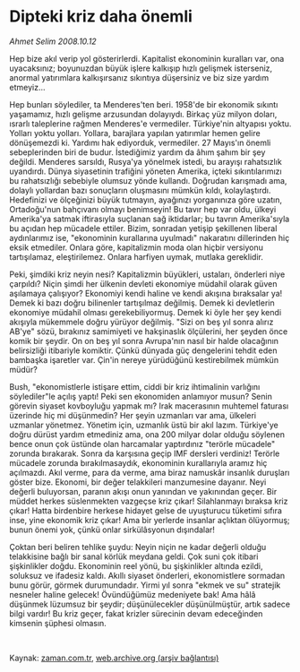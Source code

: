 # Dipteki kriz daha önemli

*Ahmet Selim 2008.10.12*

<tr><td class="metin" colspan="2" style="padding-top: 20px; padding-left: 5px; padding-right: 10px;">Hep bize akıl verip yol gösterirlerdi. Kapitalist ekonominin kuralları var, ona uyacaksınız; boyunuzdan büyük işlere kalkışıp hızlı gelişmek isterseniz, anormal yatırımlara kalkışırsanız sıkıntıya düşersiniz ve biz size yardım etmeyiz...</td></tr><tr><td class="metin" colspan="2" style="padding-top: 20px; padding-left: 5px; padding-right: 10px;"><p>Hep bunları söylediler, ta Menderes'ten beri. 1958'de bir ekonomik sıkıntı yaşamamız, hızlı gelişme arzusundan dolayıydı. Birkaç yüz milyon doları, ısrarlı taleplerine rağmen Menderes'e vermediler. Türkiye'nin altyapısı yoktu. Yolları yoktu yolları. Yollara, barajlara yapılan yatırımlar hemen gelire dönüşemezdi ki. Yardımı hak ediyorduk, vermediler. 27 Mayıs'ın önemli sebeplerinden biri de budur. İstediğimiz yardım da âhım şahım bir şey değildi. Menderes sarsıldı, Rusya'ya yönelmek istedi, bu arayışı rahatsızlık uyandırdı. Dünya siyasetinin trafiğini yöneten Amerika, içteki sıkıntılarımızı bu rahatsızlığı sebebiyle olumsuz yönde kullandı. Doğrudan karışmadı ama, dolaylı yollardan bazı sonuçların oluşmasını mümkün kıldı, kolaylaştırdı. Hedefinizi ve ölçeğinizi büyük tutmayın, ayağınızı yorganınıza göre uzatın, Ortadoğu'nun bahçıvanı olmayı benimseyin! Bu tavır hep var oldu, ülkeyi Amerika'ya satmak iftirasıyla suçlanan sağ iktidarlar; bu tavrın Amerika'sıyla bu açıdan hep mücadele ettiler. Bizim, sonradan yetişip şekillenen liberal aydınlarımız ise, "ekonominin kurallarına uyulmadı" nakaratını dillerinden hiç eksik etmediler. Onlara göre, kapitalizmin moda olan hiçbir versiyonu tartışılamaz, eleştirilemez. Onlara harfiyen uymak, mutlaka gereklidir.
<p>Peki, şimdiki kriz neyin nesi? Kapitalizmin büyükleri, ustaları, önderleri niye çarpıldı? Niçin şimdi her ülkenin devleti ekonomiye müdahil olarak güven aşılamaya çalışıyor? Ekonomiyi kendi haline ve kendi akışına bıraksalar ya! Demek ki bazı doğru bilinenler tartışılmaz değilmiş. Demek ki devletlerin ekonomiye müdahil olması gerekebiliyormuş. Demek ki öyle her şey kendi akışıyla mükemmele doğru yürüyor değilmiş. "Sizi on beş yıl sonra alırız AB'ye" sözü, bırakınız samimiyeti ve hakşinaslık ölçülerini, her şeyden önce komik bir şeydir. On on beş yıl sonra Avrupa'nın nasıl bir halde olacağının belirsizliği itibariyle komiktir. Çünkü dünyada güç dengelerini tehdit eden bambaşka işaretler var. Çin'in nereye yürüdüğünü kestirebilmek mümkün müdür?
<p>Bush, "ekonomistlerle istişare ettim, ciddi bir kriz ihtimalinin varlığını söylediler"le açılış yaptı! Peki sen ekonomiden anlamıyor musun? Senin görevin siyaset kovboyluğu yapmak mı? Irak macerasının muhtemel faturası üzerinde hiç mi düşünmedin? Her şeyin uzmanları var ama, ülkeleri uzmanlar yönetmez. Yönetim için, uzmanlık üstü bir akıl lazım. Türkiye'ye doğru dürüst yardım etmediniz ama, ona 200 milyar dolar olduğu söylenen bence onun çok üstünde olan harcamalar yaptırdınız "terörle mücadele" zorunda bırakarak. Sonra da karşısına geçip IMF dersleri verdiniz! Terörle mücadele zorunda bırakılmasaydık, ekonominin kurallarıyla aramız hiç açılmazdı. Akıl verme, para da verme, ama biraz namuskâr insanlık duruşları göster bize. Ekonomi, bir değer telakkileri manzumesine dayanır. Neyi değerli buluyorsan, paranın akışı onun yanından ve yakınından geçer. Bir müddet herkes süslenmekten vazgeçse kriz çıkar! Silahlanmayı bıraksa kriz çıkar! Hatta birdenbire herkese hidayet gelse de uyuşturucu tüketimi sıfıra inse, yine ekonomik kriz çıkar! Ama bir yerlerde insanlar açlıktan ölüyormuş; bunun önemi yok, çünkü onlar sirkülâsyonun dışındalar!
<p>Çoktan beri beliren tehlike şuydu: Neyin niçin ne kadar değerli olduğu telakkisine bağlı bir sanal körlük meydana geldi. Çok suni çok itibari şişkinlikler doğdu. Ekonominin reel yönü, bu şişkinlikler altında ezildi, soluksuz ve ifadesiz kaldı. Akıllı siyaset önderleri, ekonomistlere sormadan bunu görür, görmek durumundadır. Yirmi yıl sonra "ekmek ve su" stratejik nesneler haline gelecek! Övündüğümüz medeniyete bak! Ama hâlâ düşünmek lüzumsuz bir şeydir; düşünülecekler düşünülmüştür, artık sadece bilgi vardır! Bu kriz geçer, fakat krizler sürecinin devam edeceğinden kimsenin şüphesi olmasın.
<p><br/></p></p></p></p></p></td></tr>

Kaynak: [zaman.com.tr](http://zaman.com.tr/yazar.do?yazino=748241), [web.archive.org (arşiv bağlantısı)](http://web.archive.org/web/20081212004904/http://www.zaman.com.tr:80/yazar.do?yazino=748241)
